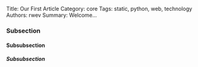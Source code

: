 Title: Our First Article
Category: core
Tags: static, python, web, technology
Authors: rwev
Summary: Welcome...

### Subsection
#### Subsubsection
##### Subsubsection
